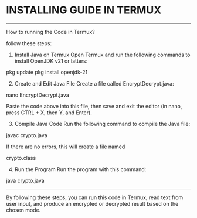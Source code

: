 # INSTALLING GUIDE IN TERMUX
---
How to running the Code in Termux?

follow these steps:

1. Install Java on Termux Open Termux and run the following commands to install OpenJDK v21 or latters:

pkg update
pkg install openjdk-21


2. Create and Edit Java File Create a file called EncryptDecrypt.java:

nano EncryptDecrypt.java

Paste the code above into this file, then save and exit the editor (in nano, press CTRL + X, then Y, and Enter).


3. Compile Java Code Run the following command to compile the Java file:

javac crypto.java

If there are no errors, this will create a file named 

crypto.class


4. Run the Program Run the program with this command:

java crypto.java


---

By following these steps, you can run this code in Termux, read text from user input, and produce an encrypted or decrypted result based on the chosen mode.
